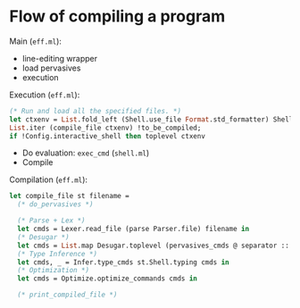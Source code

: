 # Flow of compiling a program

Main (`eff.ml`):
* line-editing wrapper
* load pervasives
* execution

Execution (`eff.ml`):
```ocaml
(* Run and load all the specified files. *)
let ctxenv = List.fold_left (Shell.use_file Format.std_formatter) Shell.initial_state !files in
List.iter (compile_file ctxenv) !to_be_compiled;
if !Config.interactive_shell then toplevel ctxenv
```
* Do evaluation: `exec_cmd` (`shell.ml`)
* Compile

Compilation (`eff.ml`):
```ocaml
let compile_file st filename =
  (* do_pervasives *)

  (* Parse + Lex *)
  let cmds = Lexer.read_file (parse Parser.file) filename in
  (* Desugar *)
  let cmds = List.map Desugar.toplevel (pervasives_cmds @ separator :: cmds) in
  (* Type Inference *)
  let cmds, _ = Infer.type_cmds st.Shell.typing cmds in
  (* Optimization *)
  let cmds = Optimize.optimize_commands cmds in

  (* print_compiled_file *)
```
